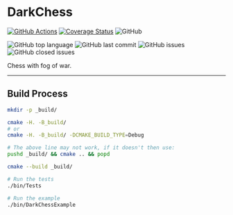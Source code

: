 # DarkChess

[![GitHub Actions](https://img.shields.io/endpoint.svg?url=https://actions-badge.atrox.dev/MarkTuddenham/DarkChess/badge&label=build&logo=none)](https://actions-badge.atrox.dev/MarkTuddenham/DarkChess/goto)
[![Coverage Status](https://coveralls.io/repos/github/MarkTuddenham/DarkChess/badge.svg?branch=master)](https://coveralls.io/github/MarkTuddenham/DarkChess?branch=master)
![GitHub](https://img.shields.io/github/license/marktuddenham/DarkChess.svg)

![GitHub top language](https://img.shields.io/github/languages/top/marktuddenham/DarkChess.svg)
![GitHub last commit](https://img.shields.io/github/last-commit/marktuddenham/DarkChess.svg)
![GitHub issues](https://img.shields.io/github/issues/marktuddenham/DarkChess.svg)
![GitHub closed issues](https://img.shields.io/github/issues-closed/marktuddenham/DarkChess.svg)

Chess with fog of war.

---

## Build Process

```bash
mkdir -p _build/

cmake -H. -B_build/
# or
cmake -H. -B_build/ -DCMAKE_BUILD_TYPE=Debug

# The above line may not work, if it doesn't then use:
pushd _build/ && cmake .. && popd

cmake --build _build/

# Run the tests
./bin/Tests

# Run the example
./bin/DarkChessExample
```
